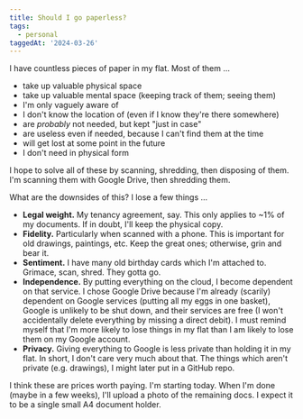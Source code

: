 ```yaml
---
title: Should I go paperless?
tags:
  - personal
taggedAt: '2024-03-26'
---
```


I have countless pieces of paper in my flat. Most of them ...

* take up valuable physical space
* take up valuable mental space (keeping track of them; seeing them)
* I'm only vaguely aware of
* I don't know the location of (even if I know they're there somewhere)
* are _probably_ not needed, but kept "just in case"
* are useless even if needed, because I can't find them at the time
* will get lost at some point in the future
* I don't need in physical form

I hope to solve all of these by scanning, shredding, then disposing of them. I'm scanning them with Google Drive, then shredding them.

What are the downsides of this? I lose a few things ...

* **Legal weight.** My tenancy agreement, say. This only applies to ~1% of my documents. If in doubt, I'll keep the physical copy.
* **Fidelity.** Particularly when scanned with a phone. This is important for old drawings, paintings, etc. Keep the great ones; otherwise, grin and bear it.
* **Sentiment.** I have many old birthday cards which I'm attached to. Grimace, scan, shred. They gotta go.
* **Independence.** By putting everything on the cloud, I become dependent on that service. I chose Google Drive because I'm already (scarily) dependent on Google services (putting all my eggs in one basket), Google is unlikely to be shut down, and their services are free (I won't accidentally delete everything by missing a direct debit). I must remind myself that I'm more likely to lose things in my flat than I am likely to lose them on my Google account.
* **Privacy.** Giving everything to Google is less private than holding it in my flat. In short, I don't care very much about that. The things which aren't private (e.g. drawings), I might later put in a GitHub repo.

I think these are prices worth paying. I'm starting today. When I'm done (maybe in a few weeks), I'll upload a photo of the remaining docs. I expect it to be a single small A4 document holder.
